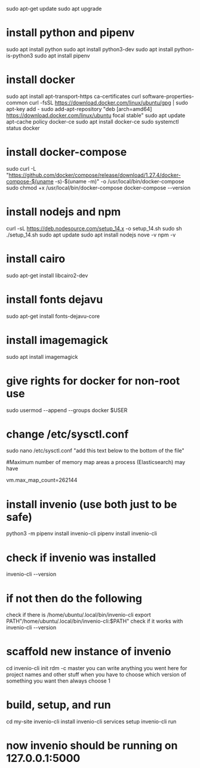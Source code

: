 sudo apt-get update
sudo apt upgrade

# install python and pipenv
sudo apt install python
sudo apt install python3-dev
sudo apt install python-is-python3
sudo apt install pipenv

# install docker
sudo apt install apt-transport-https ca-certificates curl software-properties-common
curl -fsSL https://download.docker.com/linux/ubuntu/gpg | sudo apt-key add -
sudo add-apt-repository "deb [arch=amd64] https://download.docker.com/linux/ubuntu focal stable"
sudo apt update
apt-cache policy docker-ce
sudo apt install docker-ce
sudo systemctl status docker

# install docker-compose
sudo curl -L "https://github.com/docker/compose/release/download/1.27.4/docker-compose-$(uname -s)-$(uname -m)" -o /usr/local/bin/docker-compose
sudo chmod +x /usr/local/bin/docker-compose
docker-compose --version

# install nodejs and npm
curl -sL https://deb.nodesource.com/setup_14.x -o setup_14.sh
sudo sh ./setup_14.sh
sudo apt update
sudo apt install nodejs
nove -v
npm -v

# install cairo
sudo apt-get install libcairo2-dev

# install fonts dejavu
sudo apt-get install fonts-dejavu-core

# install imagemagick
sudo apt install imagemagick

# give rights for docker for non-root use
sudo usermod --append --groups docker $USER

# change /etc/sysctl.conf
sudo nano /etc/sysctl.conf
"add this text below to the bottom of the file"

#Maximum number of memory map areas a process (Elasticsearch) may have

vm.max_map_count=262144


# install invenio (use both just to be safe)

python3 -m pipenv install invenio-cli
pipenv install invenio-cli

# check if invenio was installed
invenio-cli --version

# if not then do the following
check if there is /home/ubuntu/.local/bin/invenio-cli
export PATH"/home/ubuntu/.local/bin/invenio-cli:$PATH"
check if it works with invenio-cli --version

# scaffold new instance of invenio
cd
invenio-cli init rdm -c master
you can write anything you went here for project names and other stuff
when you have to choose which version of something you want then always choose 1

# build, setup, and run
cd my-site
invenio-cli install
invenio-cli services setup
invenio-cli run

# now invenio should be running on 127.0.0.1:5000
